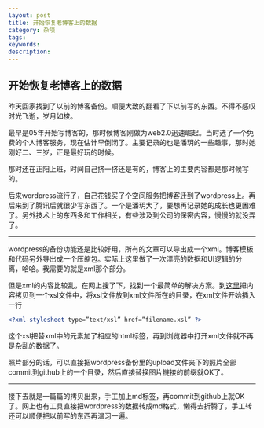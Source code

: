 ```yaml
---
layout: post
title: 开始恢复老博客上的数据
category: 杂项
tags:
keywords:
description:
---
```


## 开始恢复老博客上的数据

昨天回家找到了以前的博客备份。顺便大致的翻看了下以前写的东西。不得不感叹时光飞逝，岁月如梭。

最早是05年开始写博客的，那时候博客刚做为web2.0迅速崛起。当时选了一个免费的个人博客服务，现在估计早倒闭了。主要记录的也是潘玥的一些趣事，那时她刚好二、三岁，正是最好玩的时候。

那时还在正阳上班，时间自己挤一挤还是有的，博客上的主要内容都是那时候写的。

后来wordpress流行了，自己花钱买了个空间服务把博客迁到了wordpress上。再后来到了腾讯后就很少写东西了。一个是潘玥大了，要想再记录她的成长也更困难了。另外技术上的东西多和工作相关，有些涉及到公司的保密内容，慢慢的就没弄了。

---

wordpress的备份功能还是比较好用，所有的文章可以导出成一个xml。博客模板和代码另外导出成一个压缩包。实际上这里做了一次漂亮的数据和UI逻辑的分离，哈哈。我需要的就是xml那个部分。

但是xml的内容比较乱，在网上搜了下，找到一个最简单的解决方案。到[这里](https://gist.github.com/duduzhu/4243714)把内容拷贝到一个xsl文件中，将xsl文件放到xml文件所在的目录，在xml文件开始插入一行

```xml
<?xml-stylesheet type=”text/xsl” href=”filename.xsl” ?>
```
这个xsl把替xml中的元素加了相应的html标签，再到浏览器中打开xml文件就不再是杂乱的数据了。

照片部分的话，可以直接把wordpress备份里的upload文件夹下的照片全部commit到github上的一个目录，然后直接替换图片链接的前缀就OK了。

---

接下去就是一篇篇的拷贝出来，手工加上md标签，再commit到github上就OK了。网上也有工具直接把wordpress的数据转成md格式，懒得去折腾了，手工转还可以顺便把以前写的东西再温习一遍。
